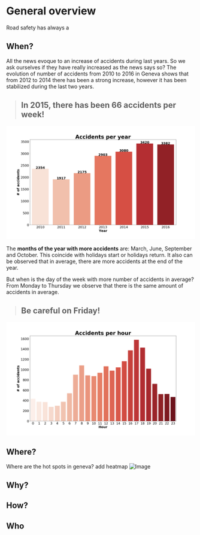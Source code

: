 # General overview
Road safety has always a

## When?
All the news evoque to an increase of accidents during last years. So we ask ourselves if they have really increased as the news says so? The evolution of number of accidents from 2010 to 2016 in Geneva shows that from 2012 to 2014 there has been a strong increase, however it has been stabilized during the last two years. 
> ## **In 2015, there has been** 66 accidents per week!
![Image](../img/acc_year.png)


The **months of the year with more accidents** are: March, June, September and October. This coincide with holidays start or holidays return. It also can be observed that in average, there are more accidents at the end of the year.

But when is the day of the week with more number of accidents in average? From Monday to Thursday we observe that there is the same amount of accidents in average.
> ## **Be careful** on Friday!
![Image](../img/acc_hour.png)


## Where?
Where are the hot spots in geneva? 
add heatmap
![Image]()


## Why?


## How?


## Who
